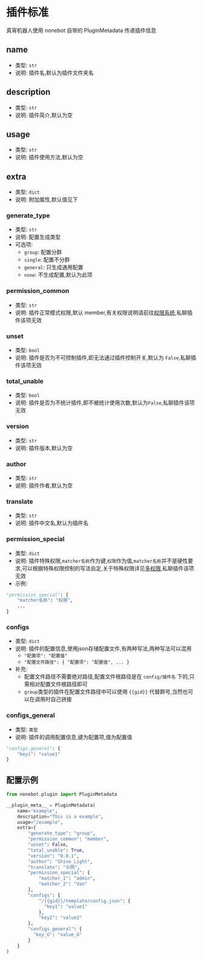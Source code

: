 # 插件标准
真宵机器人使用 nonebot 自带的 PluginMetadata 传递插件信息
## name
- 类型: `str`
- 说明: 插件名,默认为插件文件夹名
## description
- 类型: `str`
- 说明: 插件简介,默认为空
## usage
- 类型: `str`
- 说明: 插件使用方法,默认为空
## extra
- 类型: `dict`
- 说明: 附加属性,默认值见下
### generate_type
- 类型: `str`
- 说明: 配置生成类型
- 可选项:
  -   `group`: 配置分群
  -   `single`: 配置不分群
  -   `general`: 只生成通用配置
  -   `none`: 不生成配置,默认为此项
### permission_common
- 类型: `str`
- 说明: 插件正常模式权限,默认 member,有关权限说明请前往[权限系统](../feature/#权限系统),私聊插件该项无效
### unset
- 类型: `bool`
- 说明: 插件是否为不可控制插件,即无法通过插件控制开关,默认为 `False`,私聊插件该项无效
### total_unable
- 类型: `bool`
- 说明: 插件是否为不统计插件,即不被统计使用次数,默认为`False`,私聊插件该项无效
### version
- 类型: `str`
- 说明: 插件版本,默认为空
### author
- 类型: `str`
- 说明: 插件作者,默认为空
### translate
- 类型: `str`
- 说明: 插件中文名,默认为插件名
### permission_special
- 类型: `dict`
- 说明: 插件特殊权限,`matcher名称`作为键,`权限`作为值,`matcher名称`并不是硬性要求,可以根据特殊权限控制的写法自定,关于特殊权限详见[多权限](./permissions.md),私聊插件该项无效
- 示例: 
```python
"permission_special": {
    "matcher名称": "权限",
    ...
} 
```
### configs
- 类型: `dict`
- 说明: 插件的配置信息,使用json存储配置文件,有两种写法,两种写法可以混用
  - `"配置项": "配置值"`
  - `"配置文件路径": {
    "配置项": "配置值",
    ...
  }`
- 补充: 
  - 配置文件路径不需要绝对路径,配置文件根路径是在 `config/插件名` 下的,只需相对配置文件根路径即可
  - `group`类型的插件在配置文件路径中可以使用 `{{gid}}` 代替群号,当然也可以在调用时自己拼接
### configs_general
- 类型: `类型`
- 说明: 插件的调用配置信息,键为配置项,值为配置值
```python
"configs_general": {
    "key1": "value1"
}
```


## 配置示例
```python
from nonebot.plugin import PluginMetadata

__plugin_meta__ = PluginMetadata(
    name="example",
    description="This is a example",
    usage="/example",
    extra={
        "generate_type": "group",
        "permission_common": "member",
        "unset": False,
        "total_unable": True,
        "version": "0.0.1",
        "author": "Shine_Light",
        "translate": "示例",
        "permission_special": {
            "matcher_1": "admin",
            "matcher_2": "Van"
        },
        "configs": {
            "/{{gid}}/template/config.json": {
              "key1": "value1"
            },
            "key2": "value2"
        },
        "configs_general": {
          "key_G": "value_G"
        }
    }
)
```
